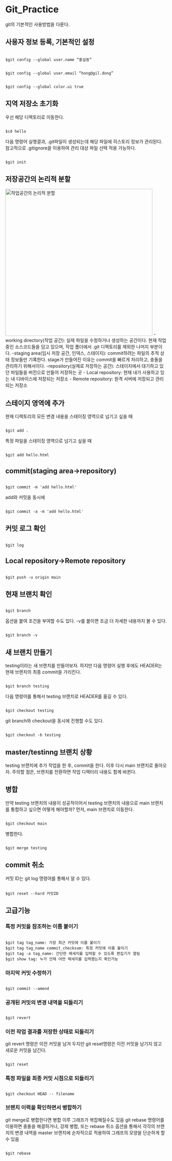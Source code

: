 # Git_Practice
git의 기본적인 사용방법을 다룬다.


## 사용자 정보 등록, 기본적인 설정
<pre><code>
$git config --global user.name “홍길동”
</code></pre>
<pre><code>
$git config --global user.email “hong@gil.dong”
</code></pre>
<pre><code>
$git config --global color.ui true
</code></pre>

## 지역 저장소 초기화
우선 해당 디렉토리로 이동한다.
<pre><code>
$cd hello
</code></pre>
다음 명령어 실행결과, .git파일이 생성되는데 해당 파일에 히스토리 정보가 관리된다.
참고적으로 .gitignore을 이용하여 관리 대상 파일 선택 적용 가능하다.
<pre><code>
$git init
</code></pre>


## 저장공간의 논리적 분할
<img width="458" alt="작업공간의 논리적 분할" src="https://user-images.githubusercontent.com/74875490/164912054-b1d87ef5-4ea3-4bab-b27c-fe962adaa61d.png">
-working directory(작업 공간): 실제 파일을 수정하거나 생성하는 공간이다. 현재 작업 중인 소스코드들을 담고 있으며, 작업 폴더에서 .git 디렉토리를 제외한 나머지 부분이다.
-staging area(임시 저장 공간, 인덱스, 스테이지): commit하려는 파일의 추적 상태 정보들만 기록한다. stage가 만들어진 이유는 commit을 빠르게 처리하고, 충돌을 관리하기 위해서이다.
-repository(실제로 저장하는 공간): 스테이지에서 대기하고 있던 파일들을 버전으로 만들어 저장하는 곳
    - Local repository: 현재 내가 사용하고 있는 내 디바이스에 저장되는 저장소
    - Remote repository: 원격 서버에 저장되고 관리되는 저장소


## 스테이지 영역에 추가
현재 디렉토리의 모든 변경 내용을 스테이징 영역으로 넘기고 싶을 때
<pre><code>
$git add . 
</code></pre>
특정 파일을 스테이징 영역으로 넘기고 싶을 때
<pre><code>
$git add hello.html
</code></pre>

## commit(staging area->repository)
<pre><code>
$git commit -m 'add hello.html'
</code></pre>
add와 커밋을 동시에
<pre><code>
$git commit -a -m 'add hello.html'
</code></pre>

## 커밋 로그 확인
<pre><code>
$git log
</code></pre>

## Local repository->Remote repository
<pre><code>
$git push -u origin main
</code></pre>

## 현재 브랜치 확인
<pre><code>
$git branch
</code></pre>
옵션을 붙여 조건을 부여할 수도 있다. -v를 붙이면 조금 더 자세한 내용까지 볼 수 있다.
<pre><code>
$git branch -v
</code></pre>

## 새 브랜치 만들기
testing이라는 새 브랜치를 만들어보자. 하지만 다음 명령어 실행 후에도 HEADER는 현재 브랜치의 최종 commit을 가리킨다.
<pre><code>
$git branch testing
</code></pre>
다음 명령어를 통해서 testing 브랜치로 HEADER를 옮길 수 있다.
<pre><code>
$git checkout testing
</code></pre>
git branch와 checkout을 동시에 진행할 수도 있다.
<pre><code>
$git checkout -b testing
</code></pre>


## master/testinng 브랜치 상황
testing 브랜치에 추가 작업을 한 후, commit을 한다.
이후 다시 main 브랜치로 돌아오자. 주의할 점은, 브랜치를 전환하면 작업 디렉터리 내용도 함께 바뀐다.

## 병합
만약 testing 브랜치의 내용이 성공적이어서 testing 브랜치의 내용으로 main 브랜치를 통합하고 싶으면 어떻게 해야할까?
먼저, main 브랜치로 이동한다.
<pre><code>
$git checkout main
</code></pre>
병합한다.
<pre><code>
$git merge testing
</code></pre>

## commit 취소
커밋 ID는 git log 명령어를 통해서 알 수 있다.
<pre><code>
$git reset --hard 커밋ID
</code></pre>

## 고급기능
### 특정 커밋을 참조하는 이름 붙이기
<pre><code>
$git tag tag_name: 가장 최근 커밋에 이름 붙이기
$git tag tag_name commit_checksum: 특정 커밋에 이름 붙이기
$git tag -a tag_name: 간단한 메세지를 입력할 수 있도록 편집기가 열림
$git show tag: 누가 언제 어떤 메세지를 입력했는지 확인가능
</code></pre>

### 마지막 커밋 수정하기
<pre><code>
$git commit --amend
</code></pre>

### 공개된 커밋의 변경 내역을 되돌리기
<pre><code>
$git revert
</code></pre>

### 이전 작업 결과를 저장한 상태로 되돌리기
git revert 명령은 이전 커밋을 남겨 두지만 git reset명령은 이전 커밋을 남기지 않고 새로운 커밋을 남긴다.
<pre><code>
$git reset
</code></pre>

### 특정 파일을 최종 커밋 시점으로 되돌리기
<pre><code>
$git checkout HEAD -- filename
</code></pre>

### 브랜치 이력을 확인하면서 병합하기
git merge로 병합한다면 병합 이루 그래프가 복잡해질수도 있음
git rebase 명령어를 이용하면 충돌을 해결하거나, 강제 병합, 또는 rebase 취소 옵션을 통해서 각각의 브랜치의 변경 내역을 master 브랜치에 순차적으로 적용하여 그래프의 모양을 단순하게 할 수 있음
<pre><code>
$git rebase
</code></pre>